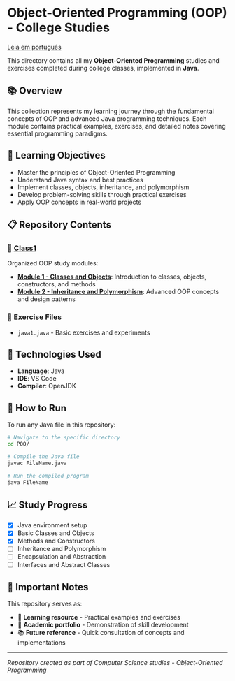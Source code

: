 
# Object-Oriented Programming (OOP) - College Studies

[Leia em português](./README-PTBR.md)

This directory contains all my **Object-Oriented Programming** studies and exercises completed during college classes, implemented in **Java**.

## 📚 Overview

This collection represents my learning journey through the fundamental concepts of OOP and advanced Java programming techniques. Each module contains practical examples, exercises, and detailed notes covering essential programming paradigms.

## 🎯 Learning Objectives

- Master the principles of Object-Oriented Programming
- Understand Java syntax and best practices
- Implement classes, objects, inheritance, and polymorphism
- Develop problem-solving skills through practical exercises
- Apply OOP concepts in real-world projects

## 📋 Repository Contents

### 📁 [Class1](./Class1/)
Organized OOP study modules:

- **[Module 1 - Classes and Objects](./Class1/m1-class_and_objects/)**: Introduction to classes, objects, constructors, and methods
- **[Module 2 - Inheritance and Polymorphism](./Class1/m2-inheritance_and_polymorphism/)**: Advanced OOP concepts and design patterns

### 📄 Exercise Files
- `java1.java` - Basic exercises and experiments

## 🔧 Technologies Used

- **Language**: Java
- **IDE**: VS Code
- **Compiler**: OpenJDK

## 🚀 How to Run

To run any Java file in this repository:

```bash
# Navigate to the specific directory
cd POO/

# Compile the Java file
javac FileName.java

# Run the compiled program
java FileName
```

## 📈 Study Progress

- [x] Java environment setup
- [x] Basic Classes and Objects
- [x] Methods and Constructors
- [ ] Inheritance and Polymorphism
- [ ] Encapsulation and Abstraction
- [ ] Interfaces and Abstract Classes

## 📝 Important Notes

This repository serves as:
- 📖 **Learning resource** - Practical examples and exercises
- 🎯 **Academic portfolio** - Demonstration of skill development
- 📚 **Future reference** - Quick consultation of concepts and implementations

---

*Repository created as part of Computer Science studies - Object-Oriented Programming*
